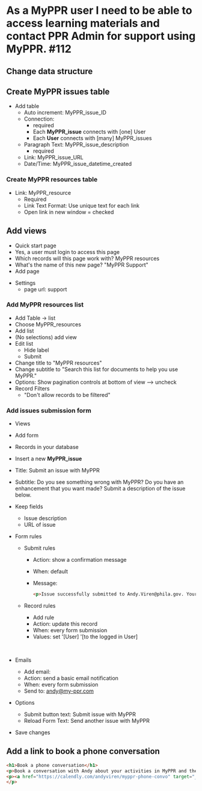 # As a MyPPR user I need to be able to access learning materials and contact PPR Admin for support using MyPPR.              #112 

## Change data structure

## Create MyPPR issues table

- Add table
  - Auto increment: MyPPR_issue_ID
  - Connection: 
    - required
    - Each **MyPPR_issue** connects with [one] User
    - Each **User** connects with [many]  MyPPR_issues
  - Paragraph Text: MyPPR_issue_description
    - required
  - Link: MyPPR_issue_URL
  - Date/Time: MyPPR_issue_datetime_created

### Create MyPPR resources table

* Link: MyPPR_resource
  * Required
  * Link Text Format: Use unique text for each link
  * Open link in new window = checked

## Add views

- Quick start page
- Yes, a user must login to access this page
- Which records will this page work with? MyPPR resources
- What's the name of this new page? "MyPPR Support"
- Add page

* Settings
  * page url: support



### Add MyPPR resources list

* Add Table -> list
* Choose MyPPR_resources
* Add list
* (No selections) add view
* Edit list
  * Hide label
  * Submit
* Change title to "MyPPR resources"
* Change subtitle to "Search this list for documents to help you use MyPPR."
* Options: Show pagination controls at bottom of view --> uncheck
* Record Filters
  * "Don't allow records to be filtered"

### Add issues submission form

* Views

* Add form

* Records in your database

* Insert a new **MyPPR_issue**

* Title: Submit an issue with MyPPR

* Subtitle: Do you see something wrong with MyPPR? Do you have an enhancement that you want made? Submit a description of the issue below.

* Keep fields

  * Issue description
  * URL of issue

* Form rules

  * Submit rules

    * Action: show a confirmation message

    * When: default

    * Message:

      ```html
      <p>Issue successfully submitted to Andy.Viren@phila.gov. Your issue will be added to our <a href="https://github.com/andrewviren/MyPPR/issues" target="_blank"><strong>Github repository</a></strong> and addressed with available resources.</p>
      ```

  * Record rules

    * Add rule
    * Action: update this record
    * When: every form submission
    * Values: set '[User] '[to the logged in User]

    ​

* Emails

  * Add email: 
  * Action: send a basic email notification
  * When: every form submission
  * Send to: andy@my-ppr.com

* Options

  * Submit button text: Submit issue with MyPPR
  * Reload Form Text: Send another issue with MyPPR

* Save changes



## Add a link to book a phone conversation

```HTML
<h1>Book a phone conversation</h1>
<p>Book a conversation with Andy about your activities in MyPPR and the Finder app.</p>
<p><a href="https://calendly.com/andyviren/myppr-phone-convo" target="_blank">Book a conversation with Andy</a>.<br>
</p>
```

